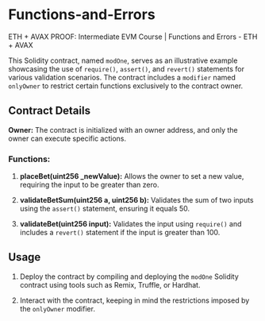 # Functions-and-Errors
ETH + AVAX PROOF: Intermediate EVM Course | Functions and Errors - ETH + AVAX

This Solidity contract, named `modOne`, serves as an illustrative example showcasing the use of `require()`, `assert()`, and `revert()` statements for various validation scenarios. The contract includes a `modifier` named `onlyOwner` to restrict certain functions exclusively to the contract owner.

## Contract Details

**Owner:** The contract is initialized with an owner address, and only the owner can execute specific actions.

### Functions:

1. **placeBet(uint256 _newValue):** Allows the owner to set a new value, requiring the input to be greater than zero.

2. **validateBetSum(uint256 a, uint256 b):** Validates the sum of two inputs using the `assert()` statement, ensuring it equals 50.

3. **validateBet(uint256 input):** Validates the input using `require()` and includes a `revert()` statement if the input is greater than 100.

## Usage

1. Deploy the contract by compiling and deploying the `modOne` Solidity contract using tools such as Remix, Truffle, or Hardhat.

2. Interact with the contract, keeping in mind the restrictions imposed by the `onlyOwner` modifier.

